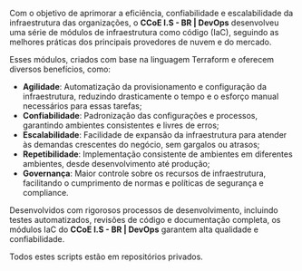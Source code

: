 Com o objetivo de aprimorar a eficiência, confiabilidade e escalabilidade da infraestrutura das organizações, o <b>CCoE I.S - BR | DevOps</b> desenvolveu uma série de módulos de infraestrutura como código (IaC), seguindo as melhores práticas dos principais provedores de nuvem e do mercado.

Esses módulos, criados com base na linguagem Terraform e oferecem diversos benefícios, como:
- <b>Agilidade</b>: Automatização da provisionamento e configuração da infraestrutura, reduzindo drasticamente o tempo e o esforço manual necessários para essas tarefas;
- <b>Confiabilidade</b>: Padronização das configurações e processos, garantindo ambientes consistentes e livres de erros;
- <b>Escalabilidade</b>: Facilidade de expansão da infraestrutura para atender às demandas crescentes do negócio, sem gargalos ou atrasos;
- <b>Repetibilidade</b>: Implementação consistente de ambientes em diferentes ambientes, desde desenvolvimento até produção;
- <b>Governança</b>: Maior controle sobre os recursos de infraestrutura, facilitando o cumprimento de normas e políticas de segurança e compliance.

Desenvolvidos com rigorosos processos de desenvolvimento, incluindo testes automatizados, revisões de código e documentação completa, os módulos IaC do <b>CCoE I.S - BR | DevOps</b> garantem alta qualidade e confiabilidade.

Todos estes scripts estão em repositórios privados.
